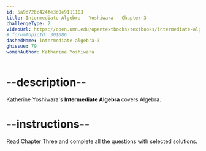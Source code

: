 ```yaml
---
id: 5a9d726c424fe3d0e9111103
title: Intermediate Algebra - Yoshiwara - Chapter 3
challengeType: 2
videoUrl: https://open.umn.edu/opentextbooks/textbooks/intermediate-algebra-2020
# forumTopicId: 301086
dashedName: intermediate-algebra-3
ghissue: 79
womenAuthor: Katherine Yoshiwara 
---
```


# --description--

Katherine Yoshiwara's __Intermediate Algebra__ covers Algebra.

# --instructions--

Read Chapter Three and complete all the questions with selected solutions.